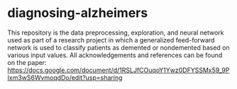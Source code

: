 # diagnosing-alzheimers
This repository is the data preprocessing, exploration, and neural network used as part of a research project in which a generalized feed-forward network is used to classify patients as demented or nondemented based on various input values. All acknowledgements and references can be found on the paper: https://docs.google.com/document/d/1RSLJfCOuqoY1Ywz0DFYSSMx59_9PIxm3wS6WvmoqdDo/edit?usp=sharing
